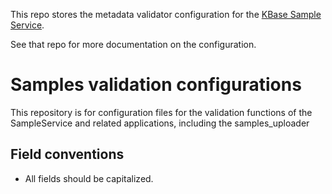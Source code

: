 This repo stores the metadata validator configuration for the [KBase Sample Service](https://github.com/kbaseIncubator/sample_service).

See that repo for more documentation on the configuration.

# Samples validation configurations

This repository is for configuration files for the validation functions of the SampleService and related applications, including the samples_uploader

## Field conventions

- All fields should be capitalized.